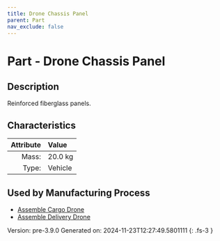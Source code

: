 ```yaml
---
title: Drone Chassis Panel
parent: Part
nav_exclude: false
---
```

# Part - Drone Chassis Panel

## Description
Reinforced fiberglass panels.

## Characteristics

| Attribute      | Value |
|--------:|:------|
|Mass:|20.0 kg|
|Type:|Vehicle|


## Used by Manufacturing Process

- [Assemble Cargo Drone](../process/assemble-cargo-drone.html)
- [Assemble Delivery Drone](../process/assemble-delivery-drone.html)


Version: pre-3.9.0 Generated on: 2024-11-23T12:27:49.5801111
{: .fs-3 }

